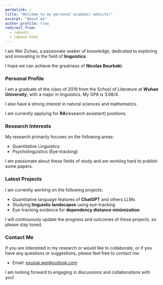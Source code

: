 ```yaml
---
permalink: /
title: "Welcome to my personal academic website!"
excerpt: "About me"
author_profile: true
redirect_from: 
  - /about/
  - /about.html
---
```




I am Wei Zichao, a passionate seeker of knowledge, dedicated to exploring and innovating in the field of **linguistics**. 

I hope we can achieve the greatness of **Nicolas Bourbaki**.

### Personal Profile
I am a graduate of the class of 2019 from the School of Literature at **Wuhan University**, with a major in linguistics. My GPA is 3.68/4.

I also have a strong interest in natural sciences and mathematics. 

I am currently applying for **RA**(research assistant) positions.

### Research Interests

My research primarily focuses on the following areas:

- Quantitative Linguistics
- Psycholinguistics (Eye-tracking)

I am passionate about these fields of study and am working hard to publish some papers.

### Latest Projects

I am currently working on the following projects:

- Quantitative language features of **ChatGPT** and others LLMs
- Studying **linguistic landscapes** using eye-tracking
- Eye-tracking evidence for **dependency distance minimization**

I will continuously update the progress and outcomes of these projects, so please stay tuned.

### Contact Me

If you are interested in my research or would like to collaborate, or if you have any questions or suggestions, please feel free to contact me:
- Email: exusiai.wei@outlook.com

I am looking forward to engaging in discussions and collaborations with you!